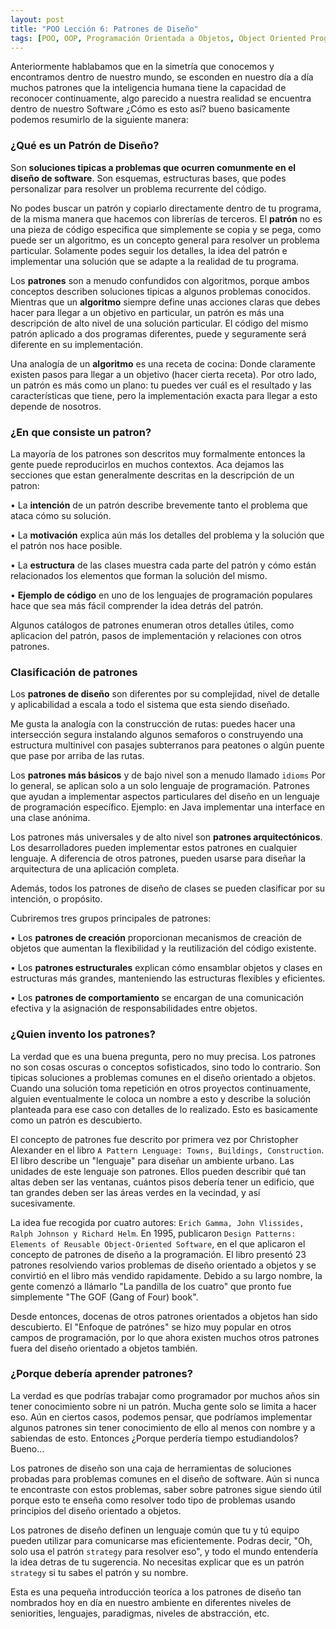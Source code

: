 ```yaml
---
layout: post
title: "POO Lección 6: Patrones de Diseño"
tags: [POO, OOP, Programación Orientada a Objetos, Object Oriented Programming, Design Patterns]
---
```


Anteriormente hablabamos que en la simetría que conocemos y encontramos dentro de nuestro mundo, se esconden en nuestro día a día muchos patrones que la inteligencia humana tiene la capacidad de reconocer continuamente, algo parecido a nuestra realidad se encuentra dentro de nuestro Software ¿Cómo es esto así? bueno basicamente podemos resumirlo de la siguiente manera:

### ¿Qué es un Patrón de Diseño?

Son **soluciones tipicas a problemas que ocurren comunmente en el diseño de software**. Son esquemas, estructuras bases,
que podes personalizar para resolver un problema recurrente del código.

No podes buscar un patrón y copiarlo directamente dentro de tu programa, de la misma manera que hacemos con librerías de terceros.
El **patrón** no es una pieza de código especifica que simplemente se copia y se pega, como puede ser un algoritmo, es un concepto general para resolver un problema particular.
Solamente podes seguir los detalles, la idea del patrón e implementar una solución que se adapte a la realidad de tu programa.

Los **patrones** son a menudo confundidos con algoritmos, porque ambos conceptos describen soluciones tipicas a algunos problemas conocidos.
Mientras que un **algoritmo** siempre define unas acciones claras que debes hacer para llegar a un objetivo en particular, un patrón es más una descripción de alto nivel de una solución particular.
El código del mismo patrón aplicado a dos programas diferentes, puede y seguramente será diferente en su implementación.

Una analogía de un **algoritmo** es una receta de cocina: Donde claramente existen pasos para llegar a un objetivo (hacer cierta receta). Por otro lado, un patrón es más como un plano: tu puedes ver cuál es el resultado y las características que tiene, pero la implementación exacta para llegar a esto depende de nosotros.
 
### ¿En que consiste un patron?
 
La mayoría de los patrones son descritos muy formalmente entonces la gente puede reproducirlos en muchos contextos.
Aca dejamos las secciones que estan generalmente descritas en la descripción de un patron:
 
• La **intención** de un patrón describe brevemente tanto el problema que ataca cómo su solución.

• La **motivación** explica aún más los detalles del problema y la solución que el patrón nos hace posible.

• La **estructura** de las clases muestra cada parte del patrón y cómo están relacionados los elementos que forman la solución del mismo.

• **Ejemplo de código** en uno de los lenguajes de programación populares hace que sea más fácil comprender la idea detrás del patrón.

Algunos catálogos de patrones enumeran otros detalles útiles, como aplicacion del patrón, pasos de implementación y relaciones con otros patrones.

### Clasificación de patrones

Los **patrones de diseño** son diferentes por su complejidad, nivel de detalle y aplicabilidad a escala a todo el sistema que esta siendo diseñado.

Me gusta la analogía con la construcción de rutas: puedes hacer una intersección segura instalando algunos semaforos o construyendo una estructura multinivel con pasajes subterranos para peatones o algún puente que pase por arriba de las rutas.

Los **patrones más básicos** y de bajo nivel son a menudo llamado `idioms`
Por lo general, se aplican solo a un solo lenguaje de programación. Patrones que ayudan a implementar aspectos particulares del diseño en un lenguaje de programación específico. Ejemplo: en Java implementar una interface en una clase anónima.

Los patrones más universales y de alto nivel son **patrones arquitectónicos**. Los desarrolladores pueden implementar estos patrones en cualquier lenguaje. A diferencia de otros patrones, pueden usarse para diseñar la arquitectura de una aplicación completa.

Además, todos los patrones de diseño de clases se pueden clasificar por su intención, o propósito.

Cubriremos tres grupos principales de patrones:

• Los **patrones de creación** proporcionan mecanismos de creación de objetos que aumentan la flexibilidad y la reutilización del código existente.

• Los **patrones estructurales** explican cómo ensamblar objetos y clases en estructuras más grandes, manteniendo las estructuras flexibles y eficientes.

• Los **patrones de comportamiento** se encargan de una comunicación efectiva y la asignación de responsabilidades entre objetos.

### ¿Quien invento los patrones?

La verdad que es una buena pregunta, pero no muy precisa. Los patrones no son cosas oscuras o conceptos sofisticados, sino todo lo contrario.
Son tipicas soluciones a problemas comunes en el diseño orientado a objetos.
Cuando una solución toma repetición en otros proyectos continuamente, alguien eventualmente le coloca un nombre a esto y 
describe la solución planteada para ese caso con detalles de lo realizado. Esto es basicamente como un patrón es descubierto.

El concepto de patrones fue descrito por primera vez por Christopher Alexander en el libro `A Pattern Lenguage: Towns, Buildings, Construction`. El libro describe un "lenguaje" para diseñar un ambiente urbano.
Las unidades de este lenguaje son patrones. Ellos pueden describir qué tan altas deben ser las ventanas, cuántos pisos debería tener un edificio, que tan grandes deben ser las áreas verdes en la vecindad, y así sucesivamente.

La idea fue recogida por cuatro autores: `Erich Gamma, John Vlissides, Ralph Johnson y Richard Helm`. En 1995, publicaron `Design Patterns: Elements of Reusable Object-Oriented
Software`, en el que aplicaron el concepto de patrones de diseño a la programación. El libro presentó 23 patrones resolviendo
varios problemas de diseño orientado a objetos y se convirtió en el libro más vendido rapidamente.
Debido a su largo nombre, la gente comenzó a llámarlo "La pandilla de los cuatro" que pronto fue simplemente "The GOF (Gang of Four) book".

Desde entonces, docenas de otros patrones orientados a objetos han sido descubierto. El "Enfoque de patrónes" se hizo muy popular en otros campos de programación, por lo que ahora existen muchos otros patrones fuera del diseño orientado a objetos también.

### ¿Porque debería aprender patrones?

La verdad es que podrías trabajar como programador por muchos años sin tener conocimiento sobre ni un patrón. Mucha gente solo se limita a hacer eso. Aún en ciertos casos, podemos pensar, que podríamos implementar algunos patrones sin tener conocimiento de ello al menos con nombre y a sabiendas de esto. Entonces ¿Porque perdería tiempo estudiandolos? Bueno...

Los patrones de diseño son una caja de herramientas de soluciones probadas para problemas comunes en el diseño de software. Aún si nunca te encontraste con estos problemas, saber sobre patrones sigue siendo útil porque esto te enseña como resolver todo tipo de problemas usando principios del diseño orientado a objetos.

Los patrones de diseño definen un lenguaje común que tu y tú equipo pueden utilizar para comunicarse mas eficientemente. Podras decir, "Oh, solo usa el patrón `strategy` para resolver eso", y todo el mundo entendería la idea detras de tu sugerencia. No necesitas explicar que es un patrón `strategy` si tu sabes el patrón y su nombre.

Esta es una pequeña introducción teoríca a los patrones de diseño tan nombrados hoy en día en nuestro ambiente en diferentes niveles de seniorities, lenguajes, paradigmas, niveles de abstracción, etc.
